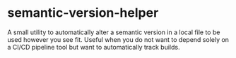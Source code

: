 # semantic-version-helper
A small utility to automatically alter a semantic version in a local file to be used however you see fit. Useful when you do not want to depend solely on a CI/CD pipeline tool but want to automatically track builds.

